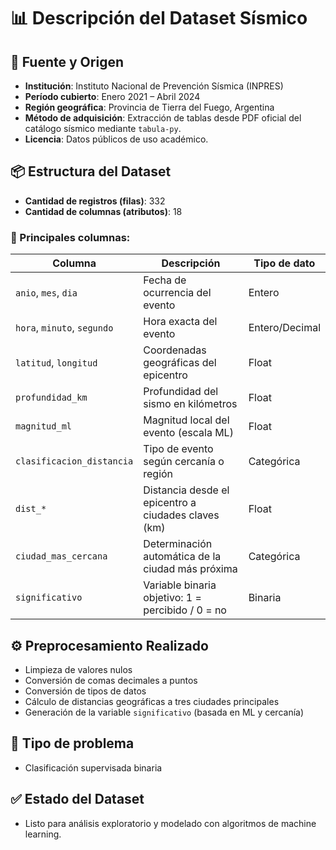 
# 📊 Descripción del Dataset Sísmico

## 📁 Fuente y Origen
- **Institución**: Instituto Nacional de Prevención Sísmica (INPRES)
- **Período cubierto**: Enero 2021 – Abril 2024
- **Región geográfica**: Provincia de Tierra del Fuego, Argentina
- **Método de adquisición**: Extracción de tablas desde PDF oficial del catálogo sísmico mediante `tabula-py`.
- **Licencia**: Datos públicos de uso académico.

## 📦 Estructura del Dataset
- **Cantidad de registros (filas)**: 332
- **Cantidad de columnas (atributos)**: 18

### 🧬 Principales columnas:
| Columna                | Descripción                                              | Tipo de dato |
|------------------------|----------------------------------------------------------|--------------|
| `anio`, `mes`, `dia`   | Fecha de ocurrencia del evento                           | Entero       |
| `hora`, `minuto`, `segundo` | Hora exacta del evento                         | Entero/Decimal |
| `latitud`, `longitud`  | Coordenadas geográficas del epicentro                    | Float        |
| `profundidad_km`       | Profundidad del sismo en kilómetros                      | Float        |
| `magnitud_ml`          | Magnitud local del evento (escala ML)                    | Float        |
| `clasificacion_distancia` | Tipo de evento según cercanía o región              | Categórica   |
| `dist_*`               | Distancia desde el epicentro a ciudades claves (km)      | Float        |
| `ciudad_mas_cercana`   | Determinación automática de la ciudad más próxima        | Categórica   |
| `significativo`        | Variable binaria objetivo: 1 = percibido / 0 = no        | Binaria      |

## ⚙️ Preprocesamiento Realizado
- Limpieza de valores nulos
- Conversión de comas decimales a puntos
- Conversión de tipos de datos
- Cálculo de distancias geográficas a tres ciudades principales
- Generación de la variable `significativo` (basada en ML y cercanía)

## 🧠 Tipo de problema
- Clasificación supervisada binaria

## ✅ Estado del Dataset
- Listo para análisis exploratorio y modelado con algoritmos de machine learning.
